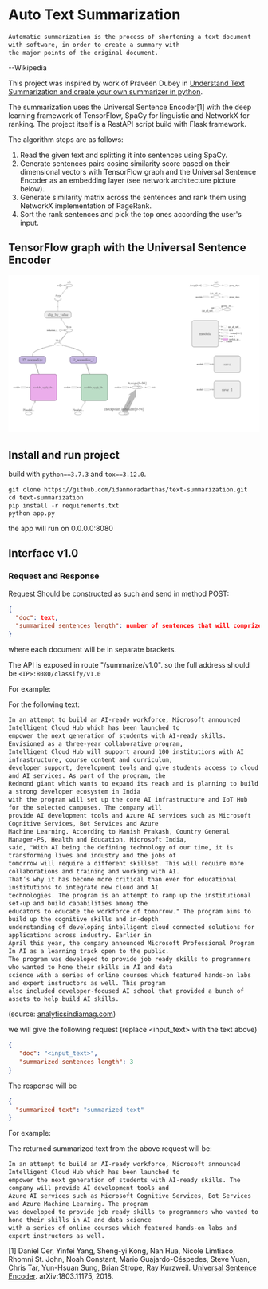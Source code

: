 # Auto Text Summarization

```
Automatic summarization is the process of shortening a text document with software, in order to create a summary with 
the major points of the original document.
```
--Wikipedia

This project was inspired by work of Praveen Dubey in 
[Understand Text Summarization and create your own summarizer in python](https://towardsdatascience.com/understand-text-summarization-and-create-your-own-summarizer-in-python-b26a9f09fc70).

The summarization uses the Universal Sentence Encoder[1] with the deep learning framework of TensorFlow, SpaCy for 
linguistic and NetworkX for ranking. The project itself is a RestAPI script build with Flask framework.

The algorithm steps are as follows:
1. Read the given text and splitting it into sentences using SpaCy.
2. Generate sentences pairs cosine similarity score based on their dimensional vectors with TensorFlow graph and the 
Universal Sentence Encoder as an embedding layer (see network architecture picture below).
3. Generate similarity matrix across the sentences and rank them using NetworkX implementation of PageRank.
4. Sort the rank sentences and pick the top ones according the user's input. 

## TensorFlow graph with the Universal Sentence Encoder
![Graph](images/graph_run=.png)

## Install and run project
build with ```python==3.7.3``` and ```tox==3.12.0```.

```
git clone https://github.com/idanmoradarthas/text-summarization.git
cd text-summarization
pip install -r requirements.txt
python app.py 
```

the app will run on 0.0.0.0:8080

## Interface v1.0
### Request and Response
Request Should be constructed as such and send in method POST:
```json
{
  "doc": text,
  "summarized sentences length": number of sentences that will comprized the summary
}
```
where each document will be in separate brackets.

The API is exposed in route "/summarize/v1.0". so the full address should be ```<IP>:8080/classify/v1.0```

For example:

For the following text:
```
In an attempt to build an AI-ready workforce, Microsoft announced Intelligent Cloud Hub which has been launched to 
empower the next generation of students with AI-ready skills. Envisioned as a three-year collaborative program, 
Intelligent Cloud Hub will support around 100 institutions with AI infrastructure, course content and curriculum, 
developer support, development tools and give students access to cloud and AI services. As part of the program, the 
Redmond giant which wants to expand its reach and is planning to build a strong developer ecosystem in India 
with the program will set up the core AI infrastructure and IoT Hub for the selected campuses. The company will 
provide AI development tools and Azure AI services such as Microsoft Cognitive Services, Bot Services and Azure 
Machine Learning. According to Manish Prakash, Country General Manager-PS, Health and Education, Microsoft India, 
said, "With AI being the defining technology of our time, it is transforming lives and industry and the jobs of 
tomorrow will require a different skillset. This will require more collaborations and training and working with AI. 
That’s why it has become more critical than ever for educational institutions to integrate new cloud and AI 
technologies. The program is an attempt to ramp up the institutional set-up and build capabilities among the 
educators to educate the workforce of tomorrow." The program aims to build up the cognitive skills and in-depth 
understanding of developing intelligent cloud connected solutions for applications across industry. Earlier in 
April this year, the company announced Microsoft Professional Program In AI as a learning track open to the public. 
The program was developed to provide job ready skills to programmers who wanted to hone their skills in AI and data 
science with a series of online courses which featured hands-on labs and expert instructors as well. This program 
also included developer-focused AI school that provided a bunch of assets to help build AI skills.
```
(source: [analyticsindiamag.com](https://www.analyticsindiamag.com/microsoft-launches-intelligent-cloud-hub-to-upskill-students-in-ai-cloud-technologies/))

we will give the following request (replace <input_text> with the text above)
```json
{
   "doc": "<input_text>",
   "summarized sentences length": 3
}
```

The response will be 
```json
{
  "summarized text": "summarized text"
}
```

For example:

The returned summarized text from the above request will be:
```
In an attempt to build an AI-ready workforce, Microsoft announced Intelligent Cloud Hub which has been launched to 
empower the next generation of students with AI-ready skills. The company will provide AI development tools and 
Azure AI services such as Microsoft Cognitive Services, Bot Services and Azure Machine Learning. The program 
was developed to provide job ready skills to programmers who wanted to hone their skills in AI and data science 
with a series of online courses which featured hands-on labs and expert instructors as well.
```

[1] Daniel Cer, Yinfei Yang, Sheng-yi Kong, Nan Hua, Nicole Limtiaco, Rhomni St. John, Noah Constant, Mario 
Guajardo-Céspedes, Steve Yuan, Chris Tar, Yun-Hsuan Sung, Brian Strope, Ray Kurzweil. 
[Universal Sentence Encoder](https://arxiv.org/abs/1803.11175). arXiv:1803.11175, 2018.